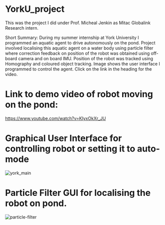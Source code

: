 # YorkU_project
This was the project I did under Prof. Micheal Jenkin as Mitac Globalink Research intern. 

Short Summary: During my summer internship at York University I programmed an aquatic agent to drive autonomously on the pond. Project involved localising this aquatic agent on a water body using particle filter where correction feedback on position of the robot was obtained using off-board camera and on board IMU. Position of the robot was tracked using Homography and coloured object tracking. Image shows the user interface I programmed to control the agent. Click on the link in the heading for the video.

# Link to demo video of robot moving on the pond:

https://www.youtube.com/watch?v=KIyxOkXr_JU

# Graphical User Interface for controlling robot or setting it to auto-mode
![york_main](https://user-images.githubusercontent.com/28791312/33418244-f81d8a92-d572-11e7-8db4-a23b05bc94ee.png)

# Particle Filter GUI for localising the robot on pond.
![particle-filter](https://user-images.githubusercontent.com/28791312/33417974-aec9fc78-d571-11e7-8a66-bde5bf163f06.gif)
